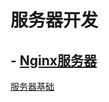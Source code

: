 # 服务器开发

## - [Nginx服务器](https://github.com/geekist/developer_guide/blob/main/nginx/nginx.md)

[服务器基础](https://github.com/geekist/developer_guide/blob/main/server/server.md)